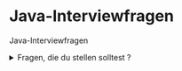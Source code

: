 # Java-Interviewfragen
Java-Interviewfragen

<details>

<summary>Fragen, die du stellen solltest ?</summary>

1. Was ist das Hauptziel und der Umfang des Projects?
2. Welche Technologien werden im Project verwendet?
3. Wann hat das Project begonnen und wann soll es abgeschlossen sein?
4. Wie groß ist das Projectteam und welche Rollen sind darin enthalten?
5. Welche Java-Version wird aktuell verwendet?
6. Welche Version von Spring-Boot wird im Project eingesetzt?
7. Wervendet ihr JPA oder jdbc (oder beides)?
8. Welche Versionverwaltung nutzt ihr - Github, gitlab etwas anderes?

</details>